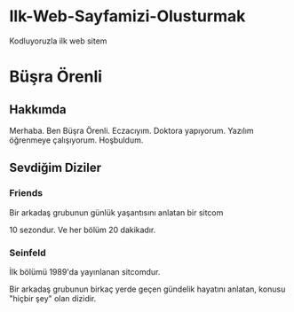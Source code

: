 # Ilk-Web-Sayfamizi-Olusturmak
Kodluyoruzla ilk web sitem
<!--ilk baslik-->
<h1>Büşra Örenli</h1>
<!--ikinci baslik-->
<h2>Hakkımda</h2>
<p>Merhaba. Ben Büşra Örenli. Eczacıyım. Doktora yapıyorum. Yazılım öğrenmeye çalışıyorum. Hoşbuldum.</p>
<h2>Sevdiğim Diziler</h2>
<h3>Friends</h3>
<p>Bir arkadaş grubunun günlük yaşantısını anlatan bir sitcom</p>
<p>10 sezondur. Ve her bölüm 20 dakikadır.</p>
<h3>Seinfeld</h3>
<p>İlk bölümü 1989'da yayınlanan sitcomdur.</p>
<p>Bir arkadaş grubunun birkaç yerde geçen gündelik hayatını anlatan, konusu "hiçbir şey" olan dizidir.</p>